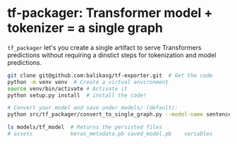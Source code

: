 # tf-packager: Transformer model + tokenizer = a single graph

`tf_packager` let's you 
create a single artifact to serve Transformers predictions without requiring a dinstict steps for tokenization and model predictions. 


```bash
git clone git@github.com:balikasg/tf-exporter.git  # Get the code
python -m venv venv  # Create a virtual environment
source venv/bin/activate # Activate it
python setup.py install  # install the code! 

# Convert your model and save under models/ (default):
python src/tf_packager/convert_to_single_graph.py --model-name sentence-transformers/nq-distilbert-base-v1

ls models/tf_model  # Returns the persisted files
# assets            keras_metadata.pb saved_model.pb    variables
```
